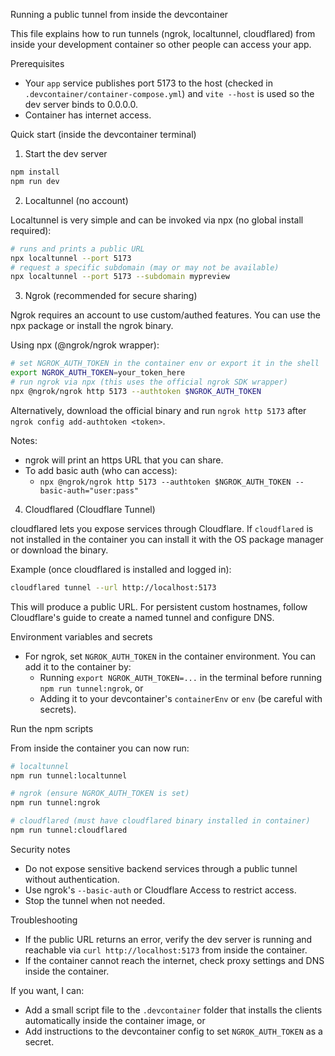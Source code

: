 Running a public tunnel from inside the devcontainer

This file explains how to run tunnels (ngrok, localtunnel, cloudflared) from inside your development container so other people can access your app.

Prerequisites
- Your `app` service publishes port 5173 to the host (checked in `.devcontainer/container-compose.yml`) and `vite --host` is used so the dev server binds to 0.0.0.0.
- Container has internet access.

Quick start (inside the devcontainer terminal)

1) Start the dev server

```bash
npm install
npm run dev
```

2) Localtunnel (no account)

Localtunnel is very simple and can be invoked via npx (no global install required):

```bash
# runs and prints a public URL
npx localtunnel --port 5173
# request a specific subdomain (may or may not be available)
npx localtunnel --port 5173 --subdomain mypreview
```

3) Ngrok (recommended for secure sharing)

Ngrok requires an account to use custom/authed features. You can use the npx package or install the ngrok binary.

Using npx (@ngrok/ngrok wrapper):

```bash
# set NGROK_AUTH_TOKEN in the container env or export it in the shell
export NGROK_AUTH_TOKEN=your_token_here
# run ngrok via npx (this uses the official ngrok SDK wrapper)
npx @ngrok/ngrok http 5173 --authtoken $NGROK_AUTH_TOKEN
```

Alternatively, download the official binary and run `ngrok http 5173` after `ngrok config add-authtoken <token>`.

Notes:
- ngrok will print an https URL that you can share.
- To add basic auth (who can access):
  - `npx @ngrok/ngrok http 5173 --authtoken $NGROK_AUTH_TOKEN --basic-auth="user:pass"`

4) Cloudflared (Cloudflare Tunnel)

cloudflared lets you expose services through Cloudflare. If `cloudflared` is not installed in the container you can install it with the OS package manager or download the binary.

Example (once cloudflared is installed and logged in):

```bash
cloudflared tunnel --url http://localhost:5173
```

This will produce a public URL. For persistent custom hostnames, follow Cloudflare's guide to create a named tunnel and configure DNS.

Environment variables and secrets
- For ngrok, set `NGROK_AUTH_TOKEN` in the container environment. You can add it to the container by:
  - Running `export NGROK_AUTH_TOKEN=...` in the terminal before running `npm run tunnel:ngrok`, or
  - Adding it to your devcontainer's `containerEnv` or `env` (be careful with secrets).

Run the npm scripts

From inside the container you can now run:

```bash
# localtunnel
npm run tunnel:localtunnel

# ngrok (ensure NGROK_AUTH_TOKEN is set)
npm run tunnel:ngrok

# cloudflared (must have cloudflared binary installed in container)
npm run tunnel:cloudflared
```

Security notes
- Do not expose sensitive backend services through a public tunnel without authentication.
- Use ngrok's `--basic-auth` or Cloudflare Access to restrict access.
- Stop the tunnel when not needed.

Troubleshooting
- If the public URL returns an error, verify the dev server is running and reachable via `curl http://localhost:5173` from inside the container.
- If the container cannot reach the internet, check proxy settings and DNS inside the container.

If you want, I can:
- Add a small script file to the `.devcontainer` folder that installs the clients automatically inside the container image, or
- Add instructions to the devcontainer config to set `NGROK_AUTH_TOKEN` as a secret.
